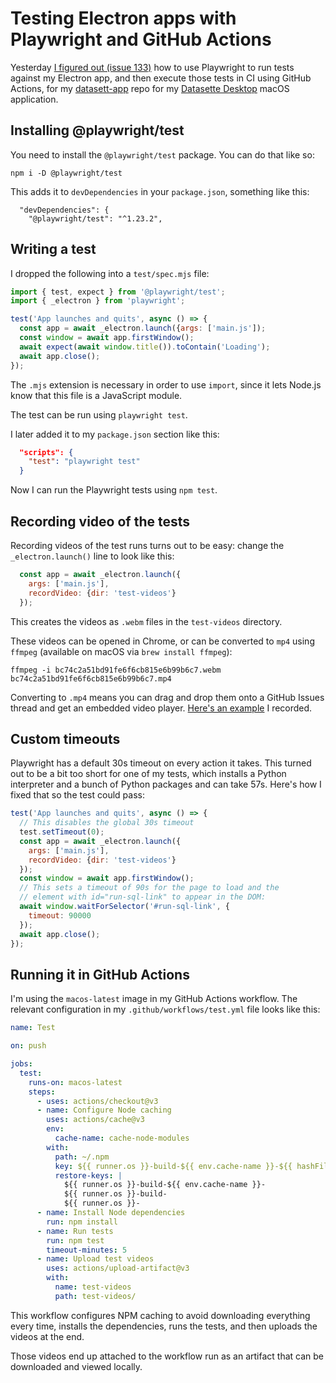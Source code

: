 # Testing Electron apps with Playwright and GitHub Actions

Yesterday [I figured out (issue 133)](https://github.com/simonw/datasette-app/issues/133) how to use Playwright to run tests against my Electron app, and then execute those tests in CI using GitHub Actions, for my [datasett-app](https://github.com/simonw/datasette-app) repo for my [Datasette Desktop](https://datasette.io/desktop) macOS application.

## Installing @playwright/test

You need to install the `@playwright/test` package. You can do that like so:

    npm i -D @playwright/test

This adds it to `devDependencies` in your `package.json`, something like this:

```
  "devDependencies": {
    "@playwright/test": "^1.23.2",
```

## Writing a test

I dropped the following into a `test/spec.mjs` file:

```javascript
import { test, expect } from '@playwright/test';
import { _electron } from 'playwright';

test('App launches and quits', async () => {
  const app = await _electron.launch({args: ['main.js']);
  const window = await app.firstWindow();
  await expect(await window.title()).toContain('Loading');
  await app.close();
});
```
The `.mjs` extension is necessary in order to use `import`, since it lets Node.js know that this file is a JavaScript module.

The test can be run using `playwright test`.

I later added it to my `package.json` section like this:
```json
  "scripts": {
    "test": "playwright test"
  }
```
Now I can run the Playwright tests using `npm test`.

## Recording video of the tests

Recording videos of the test runs turns out to be easy: change the `_electron.launch()` line to look like this:

```javascript
  const app = await _electron.launch({
    args: ['main.js'],
    recordVideo: {dir: 'test-videos'}
  });
```
This creates the videos as `.webm` files in the `test-videos` directory.

These videos can be opened in Chrome, or can be converted to `mp4` using `ffmpeg` (available on macOS via `brew install ffmpeg`):

    ffmpeg -i bc74c2a51bd91fe6f6cb815e6b99b6c7.webm bc74c2a51bd91fe6f6cb815e6b99b6c7.mp4

Converting to `.mp4` means you can drag and drop them onto a GitHub Issues thread and get an embedded video player. [Here's an example](https://github.com/simonw/datasette-app/issues/133#issuecomment-1182530789) I recorded.

## Custom timeouts

Playwright has a default 30s timeout on every action it takes. This turned out to be a bit too short for one of my tests, which installs a Python interpreter and a bunch of Python packages and can take 57s. Here's how I fixed that so the test could pass:

```javascript
test('App launches and quits', async () => {
  // This disables the global 30s timeout
  test.setTimeout(0);
  const app = await _electron.launch({
    args: ['main.js'],
    recordVideo: {dir: 'test-videos'}
  });
  const window = await app.firstWindow();
  // This sets a timeout of 90s for the page to load and the
  // element with id="run-sql-link" to appear in the DOM:
  await window.waitForSelector('#run-sql-link', {
    timeout: 90000
  });
  await app.close();
});
```

## Running it in GitHub Actions

I'm using the `macos-latest` image in my GitHub Actions workflow. The relevant configuration in my `.github/workflows/test.yml` file looks like this:

```yaml
name: Test

on: push

jobs:
  test:
    runs-on: macos-latest
    steps:
      - uses: actions/checkout@v3
      - name: Configure Node caching
        uses: actions/cache@v3
        env:
          cache-name: cache-node-modules
        with:
          path: ~/.npm
          key: ${{ runner.os }}-build-${{ env.cache-name }}-${{ hashFiles('**/package-lock.json') }}
          restore-keys: |
            ${{ runner.os }}-build-${{ env.cache-name }}-
            ${{ runner.os }}-build-
            ${{ runner.os }}-
      - name: Install Node dependencies
        run: npm install
      - name: Run tests
        run: npm test
        timeout-minutes: 5
      - name: Upload test videos
        uses: actions/upload-artifact@v3
        with:
          name: test-videos
          path: test-videos/
```
This workflow configures NPM caching to avoid downloading everything every time, installs the dependencies, runs the tests, and then uploads the videos at the end.

Those videos end up attached to the workflow run as an artifact that can be downloaded and viewed locally.


